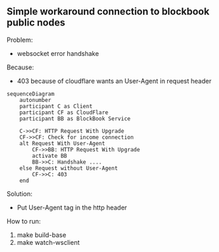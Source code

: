 ## Simple workaround connection to blockbook public nodes

Problem: 

- websocket error handshake

Because:

- 403 because of cloudflare wants an User-Agent in request header

```mermaid
sequenceDiagram
    autonumber
    participant C as Client
    participant CF as CloudFlare
    participant BB as BlockBook Service

    C->>CF: HTTP Request With Upgrade
    CF->>CF: Check for income connection
    alt Request With User-Agent
        CF->>BB: HTTP Request With Upgrade
        activate BB
        BB->>C: Handshake ....
    else Request without User-Agent
        CF->>C: 403
    end
```

Solution:

- Put User-Agent tag in the http header

How to run:

1. make build-base
2. make watch-wsclient